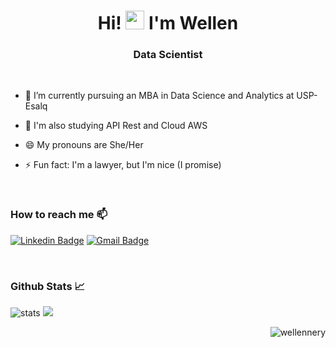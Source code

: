 <h1 align="center">Hi! <img src="https://raw.githubusercontent.com/kaueMarques/kaueMarques/master/hi.gif" width="30px"> I'm Wellen </h1>
<h3 align="center">Data Scientist</h3>

<div style="display: inline_block"><br> 


- 📒 I’m currently pursuing an MBA in Data Science and Analytics at USP-Esalq
  
- 📝 I'm also studying API Rest and Cloud AWS

- 😄 My pronouns are She/Her

- ⚡ Fun fact: I'm a lawyer, but I'm nice (I promise)


<div style="display: inline_block"><br> 

<p align="left"> 

### How to reach me 📫
</p>

[![Linkedin Badge](https://img.shields.io/badge/-Wellen_Nery-blue?style=flat-square&logo=Linkedin&logoColor=white&link=https://www.linkedin.com/in/wellennery/)](https://www.linkedin.com/in/wellennery/) 
[![Gmail Badge](https://img.shields.io/badge/-nerywellen@gmail.com-c14438?style=flat-square&logo=Gmail&logoColor=white&link=mailto:nerywellen@gmail.com)](mailto:nerywellen@gmail.com)

<p align="center">


</div> 

<div style="display: inline_block"><br> 

<p align="left"> 

### Github Stats 📈
</p>
 
![stats](https://github-readme-stats.vercel.app/api?username=wellennery&show_icons=true&count_private=true&title_color=f7d745&text_color=b2d76c&icon_color=6562af&bg_color=00000000&hide=bg-color&hide_border=true)
 <img src="https://github-readme-stats.vercel.app/api/top-langs/?username=wellennery&&show_icons=true&count_private=true&title_color=f7d745&text_color=b2d76c&icon_color=6562af&bg_color=00000000&hide=bg-color&hide_border=true" />

</p>

</div> 

<p align="right"> <img src="https://komarev.com/ghpvc/?username=wellennery" alt="wellennery" /> </p>
